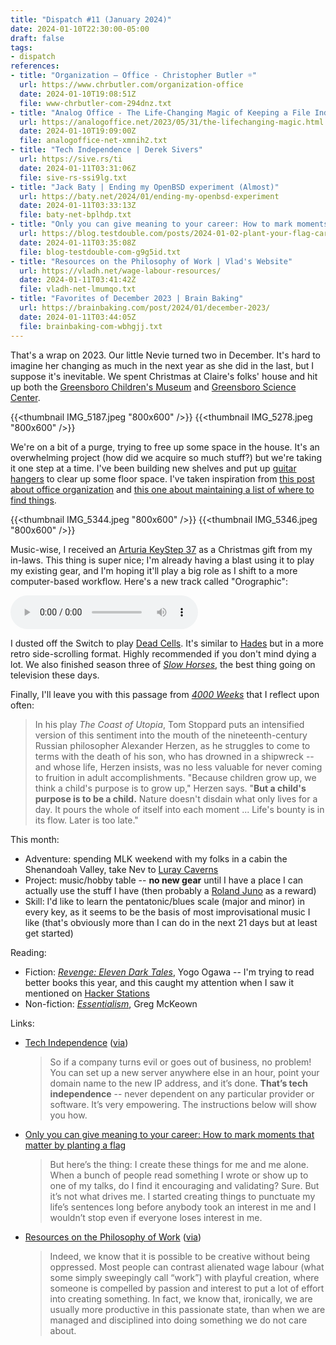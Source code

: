 ```yaml
---
title: "Dispatch #11 (January 2024)"
date: 2024-01-10T22:30:00-05:00
draft: false
tags:
- dispatch
references:
- title: "Organization – Office - Christopher Butler ☼"
  url: https://www.chrbutler.com/organization-office
  date: 2024-01-10T19:08:51Z
  file: www-chrbutler-com-294dnz.txt
- title: "Analog Office - The Life-Changing Magic of Keeping a File Index"
  url: https://analogoffice.net/2023/05/31/the-lifechanging-magic.html
  date: 2024-01-10T19:09:00Z
  file: analogoffice-net-xmnih2.txt
- title: "Tech Independence | Derek Sivers"
  url: https://sive.rs/ti
  date: 2024-01-11T03:31:06Z
  file: sive-rs-ssi9lg.txt
- title: "Jack Baty | Ending my OpenBSD experiment (Almost)"
  url: https://baty.net/2024/01/ending-my-openbsd-experiment
  date: 2024-01-11T03:33:13Z
  file: baty-net-bplhdp.txt
- title: "Only you can give meaning to your career: How to mark moments that matter by planting a flag"
  url: https://blog.testdouble.com/posts/2024-01-02-plant-your-flag-career-advice/
  date: 2024-01-11T03:35:08Z
  file: blog-testdouble-com-g9g5id.txt
- title: "Resources on the Philosophy of Work | Vlad's Website"
  url: https://vladh.net/wage-labour-resources/
  date: 2024-01-11T03:41:42Z
  file: vladh-net-lmumqo.txt
- title: "Favorites of December 2023 | Brain Baking"
  url: https://brainbaking.com/post/2024/01/december-2023/
  date: 2024-01-11T03:44:05Z
  file: brainbaking-com-wbhgjj.txt
---
```


That's a wrap on 2023. Our little Nevie turned two in December. It's hard to imagine her changing as much in the next year as she did in the last, but I suppose it's inevitable. We spent Christmas at Claire's folks' house and hit up both the [Greensboro Children's Museum][1] and [Greensboro Science Center][2].

[1]: https://mbcmuseum.com/
[2]: https://www.visitgreensboronc.com/things-to-do/attractions/the-rotary-club-of-greensboro-carousel.aspx

<!--more-->

{{<thumbnail IMG_5187.jpeg "800x600" />}}
{{<thumbnail IMG_5278.jpeg "800x600" />}}

We're on a bit of a purge, trying to free up some space in the house. It's an overwhelming project (how did we acquire so much stuff?) but we're taking it one step at a time. I've been building new shelves and put up [guitar hangers][3] to clear up some floor space. I've taken inspiration from [this post about office organization][4] and [this one about maintaining a list of where to find things][5].

[3]: https://www.amazon.com/dp/B08V55KDRG
[4]: https://www.chrbutler.com/organization-office
[5]: https://analogoffice.net/2023/05/31/the-lifechanging-magic.html

{{<thumbnail IMG_5344.jpeg "800x600" />}}
{{<thumbnail IMG_5346.jpeg "800x600" />}}

Music-wise, I received an [Arturia KeyStep 37][6] as a Christmas gift from my in-laws. This thing is super nice; I'm already having a blast using it to play my existing gear, and I'm hoping it'll play a big role as I shift to a more computer-based workflow. Here's a new track called "Orographic":

<audio controls src="/journal/dispatch-11-january-2024/Orographic.mp3"></audio>

[6]: https://www.arturia.com/products/hybrid-synths/keystep-37/overview

I dusted off the Switch to play [Dead Cells][7]. It's similar to [Hades][8] but in a more retro side-scrolling format. Highly recommended if you don't mind dying a lot. We also finished season three of [_Slow Horses_][9], the best thing going on television these days.

[7]: https://www.nintendo.com/us/store/products/dead-cells-switch/
[8]: https://www.nintendo.com/us/store/products/hades-switch/
[9]: https://tv.apple.com/us/show/slow-horses/umc.cmc.2szz3fdt71tl1ulnbp8utgq5o

Finally, I'll leave you with this passage from [_4000 Weeks_][10] that I reflect upon often:

> In his play _The Coast of Utopia_, Tom Stoppard puts an intensified version of this sentiment into the mouth of the nineteenth-century Russian philosopher Alexander Herzen, as he struggles to come to terms with the death of his son, who has drowned in a shipwreck -- and whose life, Herzen insists, was no less valuable for never coming to fruition in adult accomplishments. "Because children grow up, we think a child's purpose is to grow up," Herzen says. "**But a child's purpose is to be a child.** Nature doesn't disdain what only lives for a day. It pours the whole of itself into each moment ... Life's bounty is in its flow. Later is too late."

[10]: https://bookshop.org/p/books/four-thousand-weeks-time-management-for-mortals-oliver-burkeman/18140090

This month:

* Adventure: spending MLK weekend with my folks in a cabin the Shenandoah Valley, take Nev to [Luray Caverns][11]
* Project: music/hobby table -- **no new gear** until I have a place I can actually use the stuff I have (then probably a [Roland Juno][12] as a reward)
* Skill: I'd like to learn the pentatonic/blues scale (major and minor) in every key, as it seems to be the basis of most improvisational music I like (that's obviously more than I can do in the next 21 days but at least get started)

[11]: https://luraycaverns.com/
[12]: https://www.roland.com/us/products/ju-06a/

Reading:

* Fiction: [_Revenge: Eleven Dark Tales_][13], Yogo Ogawa -- I'm trying to read better books this year, and this caught my attention when I saw it mentioned on [Hacker Stations][14]
* Non-fiction: [_Essentialism_][15], Greg McKeown

[13]: https://bookshop.org/p/books/revenge-eleven-dark-tales-yoko-ogawa/8623565
[14]: https://hackerstations.com/setups/kasia/
[15]: https://bookshop.org/p/books/essentialism-the-disciplined-pursuit-of-less-greg-mckeown/9404336

Links:

* [Tech Independence][16] ([via][17])

  > So if a company turns evil or goes out of business, no problem! You can set up a new server anywhere else in an hour, point your domain name to the new IP address, and it’s done. **That’s tech independence** -- never dependent on any particular provider or software. It’s very empowering. The instructions below will show you how.

* [Only you can give meaning to your career: How to mark moments that matter by planting a flag][18]

  > But here’s the thing: I create these things for me and me alone. When a bunch of people read something I wrote or show up to one of my talks, do I find it encouraging and validating? Sure. But it’s not what drives me. I started creating things to punctuate my life’s sentences long before anybody took an interest in me and I wouldn’t stop even if everyone loses interest in me.

* [Resources on the Philosophy of Work][19] ([via][20])

  > Indeed, we know that it is possible to be creative without being oppressed. Most people can contrast alienated wage labour (what some simply sweepingly call “work”) with playful creation, where someone is compelled by passion and interest to put a lot of effort into creating something. In fact, we know that, ironically, we are usually more productive in this passionate state, than when we are managed and disciplined into doing something we do not care about.

[16]: https://sive.rs/ti
[17]: https://baty.net/2024/01/ending-my-openbsd-experiment
[18]: https://blog.testdouble.com/posts/2024-01-02-plant-your-flag-career-advice/
[19]: https://vladh.net/wage-labour-resources/
[20]: https://brainbaking.com/post/2024/01/december-2023/
